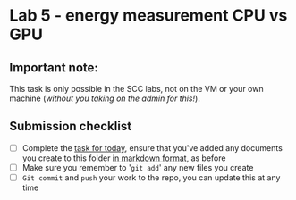 # Lab 5 - energy measurement CPU vs GPU

## Important note:
This task is only possible in the SCC labs, not on the VM or your own machine (*without you taking on the admin for this!*).

## Submission checklist

- [ ] Complete the [task for today](week5-task.md), ensure that you've added any documents you create to this folder [in markdown format](https://www.markdownguide.org/getting-started/), as before
- [ ] Make sure you remember to '`git add`' any new files you create
- [ ] `Git commit` and `push` your work to the repo, you can update this at any time
